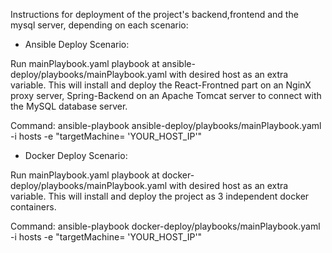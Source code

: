Instructions for deployment of the project's backend,frontend and the mysql server, depending on each scenario:



- Ansible Deploy Scenario:

Run mainPlaybook.yaml playbook at ansible-deploy/playbooks/mainPlaybook.yaml with desired host as an extra variable. This will install and deploy the React-Frontned part on an NginX proxy server, Spring-Backend on an Apache Tomcat server to connect with the MySQL database server.

Command:
ansible-playbook ansible-deploy/playbooks/mainPlaybook.yaml -i hosts -e "targetMachine= 'YOUR_HOST_IP'"

- Docker Deploy Scenario:


Run mainPlaybook.yaml playbook at docker-deploy/playbooks/mainPlaybook.yaml with desired host as an extra variable. This will install and deploy the project as 3 independent docker containers.

Command:
ansible-playbook docker-deploy/playbooks/mainPlaybook.yaml -i hosts -e "targetMachine= 'YOUR_HOST_IP'"


